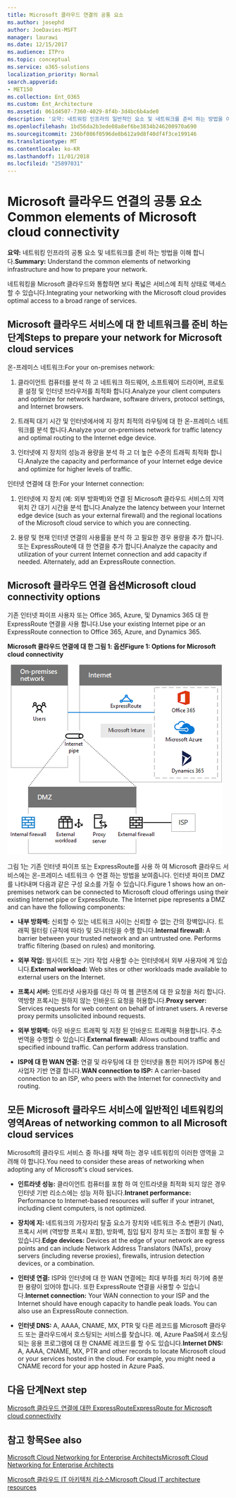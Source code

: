 ```yaml
---
title: Microsoft 클라우드 연결의 공통 요소
ms.author: josephd
author: JoeDavies-MSFT
manager: laurawi
ms.date: 12/15/2017
ms.audience: ITPro
ms.topic: conceptual
ms.service: o365-solutions
localization_priority: Normal
search.appverid:
- MET150
ms.collection: Ent_O365
ms.custom: Ent_Architecture
ms.assetid: 061d4507-7360-4029-8f4b-3d4bc6b4ade0
description: '요약: 네트워킹 인프라의 일반적인 요소 및 네트워크를 준비 하는 방법을 이해 합니다.'
ms.openlocfilehash: 1bd56da2b3ede08a8ef6be3834b246200970a690
ms.sourcegitcommit: 236bf086f0596de8b612a9d8f40df4f3ce199146
ms.translationtype: MT
ms.contentlocale: ko-KR
ms.lasthandoff: 11/01/2018
ms.locfileid: "25897031"
---
```

# <a name="common-elements-of-microsoft-cloud-connectivity"></a><span data-ttu-id="ae5b2-103">Microsoft 클라우드 연결의 공통 요소</span><span class="sxs-lookup"><span data-stu-id="ae5b2-103">Common elements of Microsoft cloud connectivity</span></span>

 <span data-ttu-id="ae5b2-104">**요약:** 네트워킹 인프라의 공통 요소 및 네트워크를 준비 하는 방법을 이해 합니다.</span><span class="sxs-lookup"><span data-stu-id="ae5b2-104">**Summary:** Understand the common elements of networking infrastructure and how to prepare your network.</span></span>
  
<span data-ttu-id="ae5b2-105">네트워킹을 Microsoft 클라우드와 통합하면 보다 폭넓은 서비스에 최적 상태로 액세스할 수 있습니다.</span><span class="sxs-lookup"><span data-stu-id="ae5b2-105">Integrating your networking with the Microsoft cloud provides optimal access to a broad range of services.</span></span>
  
## <a name="steps-to-prepare-your-network-for-microsoft-cloud-services"></a><span data-ttu-id="ae5b2-106">Microsoft 클라우드 서비스에 대 한 네트워크를 준비 하는 단계</span><span class="sxs-lookup"><span data-stu-id="ae5b2-106">Steps to prepare your network for Microsoft cloud services</span></span>
<span data-ttu-id="ae5b2-107"><a name="steps"> </a></span><span class="sxs-lookup"><span data-stu-id="ae5b2-107"></span></span>

<span data-ttu-id="ae5b2-108">온-프레미스 네트워크:</span><span class="sxs-lookup"><span data-stu-id="ae5b2-108">For your on-premises network:</span></span>
  
1. <span data-ttu-id="ae5b2-109">클라이언트 컴퓨터를 분석 하 고 네트워크 하드웨어, 소프트웨어 드라이버, 프로토콜 설정 및 인터넷 브라우저를 최적화 합니다.</span><span class="sxs-lookup"><span data-stu-id="ae5b2-109">Analyze your client computers and optimize for network hardware, software drivers, protocol settings, and Internet browsers.</span></span>
    
2. <span data-ttu-id="ae5b2-110">트래픽 대기 시간 및 인터넷에서에 지 장치 최적의 라우팅에 대 한 온-프레미스 네트워크를 분석 합니다.</span><span class="sxs-lookup"><span data-stu-id="ae5b2-110">Analyze your on-premises network for traffic latency and optimal routing to the Internet edge device.</span></span>
    
3. <span data-ttu-id="ae5b2-111">인터넷에 지 장치의 성능과 용량을 분석 하 고 더 높은 수준의 트래픽 최적화 합니다.</span><span class="sxs-lookup"><span data-stu-id="ae5b2-111">Analyze the capacity and performance of your Internet edge device and optimize for higher levels of traffic.</span></span>
    
<span data-ttu-id="ae5b2-112">인터넷 연결에 대 한:</span><span class="sxs-lookup"><span data-stu-id="ae5b2-112">For your Internet connection:</span></span>
  
1. <span data-ttu-id="ae5b2-113">인터넷에 지 장치 (예: 외부 방화벽)와 연결 된 Microsoft 클라우드 서비스의 지역 위치 간 대기 시간을 분석 합니다.</span><span class="sxs-lookup"><span data-stu-id="ae5b2-113">Analyze the latency between your Internet edge device (such as your external firewall) and the regional locations of the Microsoft cloud service to which you are connecting.</span></span>
    
2. <span data-ttu-id="ae5b2-p101">용량 및 현재 인터넷 연결의 사용률을 분석 하 고 필요한 경우 용량을 추가 합니다. 또는 ExpressRoute에 대 한 연결을 추가 합니다.</span><span class="sxs-lookup"><span data-stu-id="ae5b2-p101">Analyze the capacity and utilization of your current Internet connection and add capacity if needed. Alternately, add an ExpressRoute connection.</span></span>
    
## <a name="microsoft-cloud-connectivity-options"></a><span data-ttu-id="ae5b2-116">Microsoft 클라우드 연결 옵션</span><span class="sxs-lookup"><span data-stu-id="ae5b2-116">Microsoft cloud connectivity options</span></span>
<span data-ttu-id="ae5b2-117"><a name="steps"> </a></span><span class="sxs-lookup"><span data-stu-id="ae5b2-117"></span></span>

<span data-ttu-id="ae5b2-118">기존 인터넷 파이프 사용자 또는 Office 365, Azure, 및 Dynamics 365 대 한 ExpressRoute 연결을 사용 합니다.</span><span class="sxs-lookup"><span data-stu-id="ae5b2-118">Use your existing Internet pipe or an ExpressRoute connection to Office 365, Azure, and Dynamics 365.</span></span>
  
<span data-ttu-id="ae5b2-119">**Microsoft 클라우드 연결에 대 한 그림 1: 옵션**</span><span class="sxs-lookup"><span data-stu-id="ae5b2-119">**Figure 1: Options for Microsoft cloud connectivity**</span></span>

![그림 1:  Microsoft 클라우드 연결을 위한 옵션](media/Network-Poster/CommonElements.png)

  
<span data-ttu-id="ae5b2-p102">그림 1는 기존 인터넷 파이프 또는 ExpressRoute를 사용 하 여 Microsoft 클라우드 서비스에는 온-프레미스 네트워크 수 연결 하는 방법을 보여줍니다. 인터넷 파이프 DMZ를 나타내며 다음과 같은 구성 요소를 가질 수 있습니다.</span><span class="sxs-lookup"><span data-stu-id="ae5b2-p102">Figure 1 shows how an on-premises network can be connected to Microsoft cloud offerings using their existing Internet pipe or ExpressRoute. The Internet pipe represents a DMZ and can have the following components:</span></span>
  
- <span data-ttu-id="ae5b2-p103">**내부 방화벽:** 신뢰할 수 있는 네트워크 사이는 신뢰할 수 없는 간의 장벽입니다. 트래픽 필터링 (규칙에 따라) 및 모니터링을 수행 합니다.</span><span class="sxs-lookup"><span data-stu-id="ae5b2-p103">**Internal firewall:** A barrier between your trusted network and an untrusted one. Performs traffic filtering (based on rules) and monitoring.</span></span>
    
- <span data-ttu-id="ae5b2-125">**외부 작업:** 웹사이트 또는 기타 작업 사용할 수는 인터넷에서 외부 사용자에 게 있습니다.</span><span class="sxs-lookup"><span data-stu-id="ae5b2-125">**External workload:** Web sites or other workloads made available to external users on the Internet.</span></span>
    
- <span data-ttu-id="ae5b2-p104">**프록시 서버:** 인트라넷 사용자를 대신 하 여 웹 콘텐츠에 대 한 요청을 처리 합니다. 역방향 프록시는 원하지 않는 인바운드 요청을 허용합니다.</span><span class="sxs-lookup"><span data-stu-id="ae5b2-p104">**Proxy server:** Services requests for web content on behalf of intranet users. A reverse proxy permits unsolicited inbound requests.</span></span>
    
- <span data-ttu-id="ae5b2-p105">**외부 방화벽:** 아웃 바운드 트래픽 및 지정 된 인바운드 트래픽을 허용합니다. 주소 번역을 수행할 수 있습니다.</span><span class="sxs-lookup"><span data-stu-id="ae5b2-p105">**External firewall:** Allows outbound traffic and specified inbound traffic. Can perform address translation.</span></span>
    
- <span data-ttu-id="ae5b2-130">**ISP에 대 한 WAN 연결:** 연결 및 라우팅에 대 한 인터넷을 통한 피어가 ISP에 통신사업자 기반 연결 합니다.</span><span class="sxs-lookup"><span data-stu-id="ae5b2-130">**WAN connection to ISP:** A carrier-based connection to an ISP, who peers with the Internet for connectivity and routing.</span></span>
    
## <a name="areas-of-networking-common-to-all-microsoft-cloud-services"></a><span data-ttu-id="ae5b2-131">모든 Microsoft 클라우드 서비스에 일반적인 네트워킹의 영역</span><span class="sxs-lookup"><span data-stu-id="ae5b2-131">Areas of networking common to all Microsoft cloud services</span></span>
<span data-ttu-id="ae5b2-132"><a name="steps"> </a></span><span class="sxs-lookup"><span data-stu-id="ae5b2-132"></span></span>

<span data-ttu-id="ae5b2-133">Microsoft의 클라우드 서비스 중 하나를 채택 하는 경우 네트워킹의 이러한 영역을 고려해 야 합니다.</span><span class="sxs-lookup"><span data-stu-id="ae5b2-133">You need to consider these areas of networking when adopting any of Microsoft's cloud services.</span></span>
  
- <span data-ttu-id="ae5b2-134">**인트라넷 성능:** 클라이언트 컴퓨터를 포함 하 여 인트라넷을 최적화 되지 않은 경우 인터넷 기반 리소스에는 성능 저하 됩니다.</span><span class="sxs-lookup"><span data-stu-id="ae5b2-134">**Intranet performance:** Performance to Internet-based resources will suffer if your intranet, including client computers, is not optimized.</span></span>
    
- <span data-ttu-id="ae5b2-135">**장치에 지:** 네트워크의 가장자리 탈출 요소가 장치와 네트워크 주소 변환기 (Nat), 프록시 서버 (역방향 프록시 포함), 방화벽, 침입 탐지 장치 또는 조합이 포함 될 수 있습니다.</span><span class="sxs-lookup"><span data-stu-id="ae5b2-135">**Edge devices:** Devices at the edge of your network are egress points and can include Network Address Translators (NATs), proxy servers (including reverse proxies), firewalls, intrusion detection devices, or a combination.</span></span>
    
- <span data-ttu-id="ae5b2-p106">**인터넷 연결:** ISP와 인터넷에 대 한 WAN 연결에는 최대 부하를 처리 하기에 충분 한 용량이 있어야 합니다. 또한 ExpressRoute 연결을 사용할 수 있습니다.</span><span class="sxs-lookup"><span data-stu-id="ae5b2-p106">**Internet connection:** Your WAN connection to your ISP and the Internet should have enough capacity to handle peak loads. You can also use an ExpressRoute connection.</span></span>
    
- <span data-ttu-id="ae5b2-p107">**인터넷 DNS:** A, AAAA, CNAME, MX, PTR 및 다른 레코드를 Microsoft 클라우드 또는 클라우드에서 호스팅되는 서비스를 찾습니다. 예, Azure PaaS에서 호스팅되는 응용 프로그램에 대 한 CNAME 레코드를 할 수도 있습니다.</span><span class="sxs-lookup"><span data-stu-id="ae5b2-p107">**Internet DNS:** A, AAAA, CNAME, MX, PTR and other records to locate Microsoft cloud or your services hosted in the cloud. For example, you might need a CNAME record for your app hosted in Azure PaaS.</span></span>
    

## <a name="next-step"></a><span data-ttu-id="ae5b2-140">다음 단계</span><span class="sxs-lookup"><span data-stu-id="ae5b2-140">Next step</span></span>

[<span data-ttu-id="ae5b2-141">Microsoft 클라우드 연결에 대한 ExpressRoute</span><span class="sxs-lookup"><span data-stu-id="ae5b2-141">ExpressRoute for Microsoft cloud connectivity</span></span>](expressroute-for-microsoft-cloud-connectivity.md)

## <a name="see-also"></a><span data-ttu-id="ae5b2-142">참고 항목</span><span class="sxs-lookup"><span data-stu-id="ae5b2-142">See also</span></span>

<span data-ttu-id="ae5b2-143"><a name="steps"> </a></span><span class="sxs-lookup"><span data-stu-id="ae5b2-143"></span></span>

[<span data-ttu-id="ae5b2-144">Microsoft Cloud Networking for Enterprise Architects</span><span class="sxs-lookup"><span data-stu-id="ae5b2-144">Microsoft Cloud Networking for Enterprise Architects</span></span>](microsoft-cloud-networking-for-enterprise-architects.md)
  
[<span data-ttu-id="ae5b2-145">Microsoft 클라우드 IT 아키텍처 리소스</span><span class="sxs-lookup"><span data-stu-id="ae5b2-145">Microsoft Cloud IT architecture resources</span></span>](microsoft-cloud-it-architecture-resources.md)



